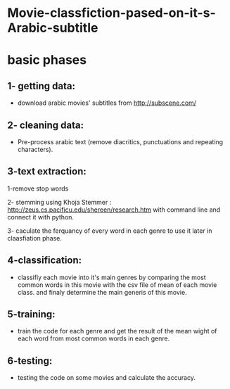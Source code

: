 # Movie-classfiction-pased-on-it-s-Arabic-subtitle

basic phases 
============


1- getting data:
----------------

* download arabic movies' subtitles from http://subscene.com/
 
2- cleaning data:
-----------------

* Pre-process arabic text (remove diacritics, punctuations and repeating characters).

3-text extraction:
------------------

1-remove stop words

2- stemming using  Khoja Stemmer : http://zeus.cs.pacificu.edu/shereen/research.htm  with command line and connect it with python.


3- caculate the ferquancy of every word in each genre to use it later in claasfiation phase.


4-classification:
-----------------
* classifiy each movie into it's main genres by comparing the most common words in this movie with the  csv file of mean of each 
movie class. and finaly determine the main generis of this movie.


5-training:
-----------

* train the code for each genre and get the result of the mean wight of each word from most common words in each genre.

6-testing:
----------
* testing the code on some movies and calculate the accuracy.
